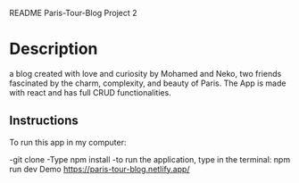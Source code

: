 README Paris-Tour-Blog Project 2
# Description

a blog created with love and curiosity by Mohamed and Neko, two friends fascinated by the charm, complexity, and beauty of Paris.
The App is made with react and has full CRUD functionalities.
## Instructions

To run this app in my computer:

-git clone
-Type npm install
-to run the application, type in the terminal: npm run dev
Demo
https://paris-tour-blog.netlify.app/
 